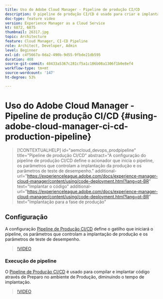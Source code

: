 ```yaml
---
title: Uso do Adobe Cloud Manager - Pipeline de produção CI/CD
description: O pipeline de produção CI/CD é usado para criar e implantar código por meio do preparo no ambiente de produção, reduzindo o tempo de implantação. A configuração do pipeline de produção CI/CD define o acionador que inicia o pipeline, os parâmetros que controlam a implantação da produção e os parâmetros de teste de desempenho.
doc-type: feature video
version: Experience Manager as a Cloud Service
kt: 6872, 6875
thumbnail: 26317.jpg
topic: Architecture
feature: Cloud Manager, CI-CD Pipeline
role: Architect, Developer, Admin
level: Beginner
exl-id: c4f5667a-0da2-490b-9d55-9fbde21db595
duration: 408
source-git-commit: 48433a5367c281cf5a1c106b08a1306f1b0e8ef4
workflow-type: tm+mt
source-wordcount: '147'
ht-degree: 53%

---
```


# Uso do Adobe Cloud Manager - Pipeline de produção CI/CD {#using-adobe-cloud-manager-ci-cd-production-pipeline}

>[!CONTEXTUALHELP]
>id="aemcloud_devops_prodpipeline"
>title="Pipeline de produção CI/CD"
>abstract="A configuração do pipeline de produção CI/CD define o acionador que inicia o pipeline, os parâmetros que controlam a implantação da produção e os parâmetros de teste de desempenho."
>additional-url="https://experienceleague.adobe.com/docs/experience-manager-cloud-manager/content/using/code-deployment.html?lang=pt-BR" text="Implantar o código"
>additional-url="https://experienceleague.adobe.com/docs/experience-manager-cloud-manager/content/using/code-deployment.html?lang=pt-BR" text="Implantação para a fase de produção"

## Configuração

A configuração [Pipeline de Produção CI/CD](https://experienceleague.adobe.com/docs/experience-manager-cloud-manager/using/how-to-use/pipelines/configuring-production-pipelines.html?lang=pt-BR) define o gatilho que iniciará o pipeline, os parâmetros que controlam a implantação de produção e os parâmetros de teste de desempenho.

>[!VIDEO](https://video.tv.adobe.com/v/26314?quality=12&learn=on)

### Execução de pipeline

O [Pipeline de Produção CI/CD](https://experienceleague.adobe.com/docs/experience-manager-cloud-manager/content/using/code-deployment.html?lang=pt-BR) é usado para compilar e implantar código através de Preparo no ambiente de Produção, diminuindo o tempo de implantação.

>[!VIDEO](https://video.tv.adobe.com/v/26317?quality=12&learn=on)
